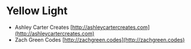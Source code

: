 # Yellow Light

* Ashley Carter Creates [http://ashleycartercreates.com](http://ashleycartercreates.com)
* Zach Green Codes [http://zachgreen.codes](http://zachgreen.codes)

